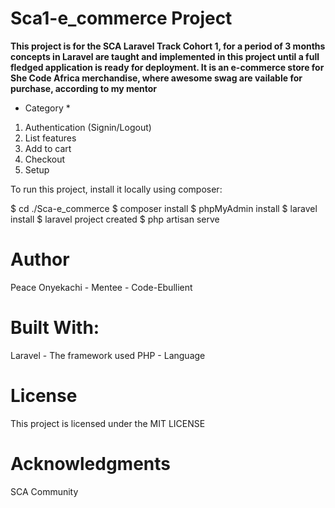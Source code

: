 # Sca1-e_commerce Project

**This project is for the SCA Laravel Track Cohort 1, for a period of 3 months concepts in Laravel are taught and implemented in this project until a full fledged application is ready for deployment. It is an e-commerce store for She Code Africa merchandise, where awesome swag are vailable for purchase, according to my mentor**

* Category *

1. Authentication (Signin/Logout)
2. List features
3. Add to cart
4. Checkout
5. Setup

To run this project, install it locally using composer:

$ cd ./Sca-e_commerce
$ composer install
$ phpMyAdmin install
$ laravel install
$ laravel project created
$ php artisan serve

# Author
Peace Onyekachi - Mentee - Code-Ebullient

# Built With:
Laravel - The framework used
PHP - Language

# License
This project is licensed under the MIT LICENSE

# Acknowledgments
SCA Community
